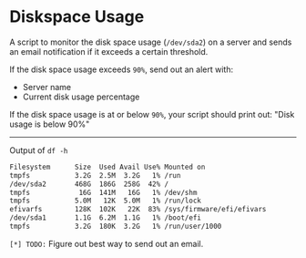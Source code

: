 # Diskspace Usage

A script to monitor the disk space usage (`/dev/sda2`) on a server and sends an email notification if it exceeds a certain threshold.

If the disk space usage exceeds `90%`, send out an alert with:

- Server name
- Current disk usage percentage

If the disk space usage is at or below `90%`, your script should print out: "Disk usage is below 90%"

---

Output of `df -h`

```bash
Filesystem      Size  Used Avail Use% Mounted on
tmpfs           3.2G  2.5M  3.2G   1% /run
/dev/sda2       468G  186G  258G  42% /
tmpfs            16G  141M   16G   1% /dev/shm
tmpfs           5.0M   12K  5.0M   1% /run/lock
efivarfs        128K  102K   22K  83% /sys/firmware/efi/efivars
/dev/sda1       1.1G  6.2M  1.1G   1% /boot/efi
tmpfs           3.2G  180K  3.2G   1% /run/user/1000
```

`[*] TODO:` Figure out best way to send out an email.
